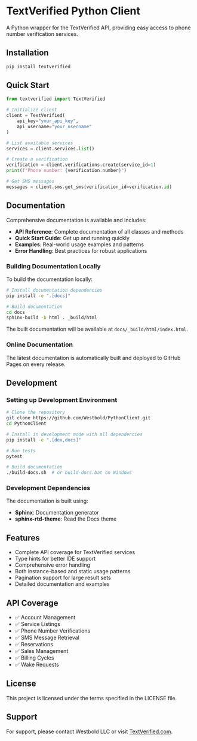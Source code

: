 # TextVerified Python Client

A Python wrapper for the TextVerified API, providing easy access to phone number verification services.

## Installation

```bash
pip install textverified
```

## Quick Start

```python
from textverified import TextVerified

# Initialize client
client = TextVerified(
    api_key="your_api_key",
    api_username="your_username"
)

# List available services
services = client.services.list()

# Create a verification
verification = client.verifications.create(service_id=1)
print(f"Phone number: {verification.number}")

# Get SMS messages
messages = client.sms.get_sms(verification_id=verification.id)
```

## Documentation

Comprehensive documentation is available and includes:

- **API Reference**: Complete documentation of all classes and methods
- **Quick Start Guide**: Get up and running quickly
- **Examples**: Real-world usage examples and patterns
- **Error Handling**: Best practices for robust applications

### Building Documentation Locally

To build the documentation locally:

```bash
# Install documentation dependencies
pip install -e ".[docs]"

# Build documentation
cd docs
sphinx-build -b html . _build/html
```

The built documentation will be available at `docs/_build/html/index.html`.

### Online Documentation

The latest documentation is automatically built and deployed to GitHub Pages on every release.

## Development

### Setting up Development Environment

```bash
# Clone the repository
git clone https://github.com/Westbold/PythonClient.git
cd PythonClient

# Install in development mode with all dependencies
pip install -e ".[dev,docs]"

# Run tests
pytest

# Build documentation
./build-docs.sh  # or build-docs.bat on Windows
```

### Development Dependencies

The documentation is built using:

- **Sphinx**: Documentation generator
- **sphinx-rtd-theme**: Read the Docs theme

## Features

- Complete API coverage for TextVerified services
- Type hints for better IDE support
- Comprehensive error handling
- Both instance-based and static usage patterns
- Pagination support for large result sets
- Detailed documentation and examples

## API Coverage

- ✅ Account Management
- ✅ Service Listings
- ✅ Phone Number Verifications
- ✅ SMS Message Retrieval
- ✅ Reservations
- ✅ Sales Management
- ✅ Billing Cycles
- ✅ Wake Requests

## License

This project is licensed under the terms specified in the LICENSE file.

## Support

For support, please contact Westbold LLC or visit [TextVerified.com](https://textverified.com).
